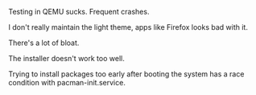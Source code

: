 Testing in QEMU sucks. Frequent crashes.

I don't really maintain the light theme, apps like Firefox looks bad with it.

There's a lot of bloat.

The installer doesn't work too well.

Trying to install packages too early after booting the system has a race condition with pacman-init.service.
